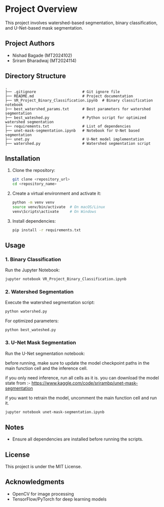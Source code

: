 # Project Overview
This project involves watershed-based segmentation, binary classification, and U-Net-based mask segmentation.

## Project Authors
- Nishad Bagade (MT2024102)
- Sriram Bharadwaj (MT2024114)

## Directory Structure
```
.
├── .gitignore                     # Git ignore file
├── README.md                      # Project documentation
├── VR_Project_Binary_Classification.ipynb  # Binary classification notebook
├── best_watershed_params.txt      # Best parameters for watershed segmentation
├── best_wateshed.py               # Python script for optimized watershed segmentation
├── requirements.txt               # List of dependencies
├── unet-mask-segmentation.ipynb   # Notebook for U-Net based segmentation
├── unet.py                        # U-Net model implementation
├── watershed.py                   # Watershed segmentation script
```

## Installation
1. Clone the repository:
   ```sh
   git clone <repository_url>
   cd <repository_name>
   ```
2. Create a virtual environment and activate it:
   ```sh
   python -m venv venv
   source venv/bin/activate  # On macOS/Linux
   venv\Scripts\activate     # On Windows
   ```
3. Install dependencies:
   ```sh
   pip install -r requirements.txt
   ```

## Usage
### 1. Binary Classification
Run the Jupyter Notebook:
```sh
jupyter notebook VR_Project_Binary_Classification.ipynb
```

### 2. Watershed Segmentation
Execute the watershed segmentation script:
```sh
python watershed.py
```
For optimized parameters:
```sh
python best_wateshed.py
```

### 3. U-Net Mask Segmentation
Run the U-Net segmentation notebook:

before running, make sure to update the model checkpoint paths in the main function cell and the inference cell. 

if you only need inference, run all cells as it is. you can download the model state from :- https://www.kaggle.com/code/srirambp/unet-mask-segmentation

if you want to retrain the model, uncomment the main function cell and run it. 

```sh
jupyter notebook unet-mask-segmentation.ipynb
```


## Notes
- Ensure all dependencies are installed before running the scripts.

## License
This project is under the MIT License.

## Acknowledgments
- OpenCV for image processing
- TensorFlow/PyTorch for deep learning models


